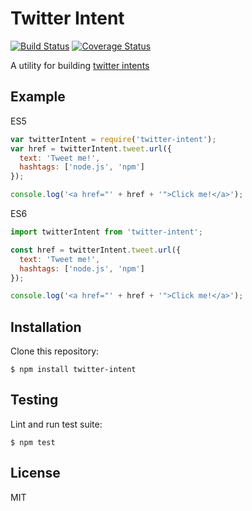 Twitter Intent
===============================================================================

[![Build Status](https://travis-ci.org/rjz/twitter-intent.svg?branch=master)](https://travis-ci.org/rjz/twitter-intent)
[![Coverage Status](https://coveralls.io/repos/github/rjz/twitter-intent/badge.svg?branch=master)](https://coveralls.io/github/rjz/twitter-intent?branch=master)


A utility for building [twitter intents](https://dev.twitter.com/web/intents)

Example
-------------------------------------------------------------------------------

ES5
```js
var twitterIntent = require('twitter-intent');
var href = twitterIntent.tweet.url({
  text: 'Tweet me!',
  hashtags: ['node.js', 'npm']
});

console.log('<a href="' + href + '">Click me!</a>');
```

ES6
```js
import twitterIntent from 'twitter-intent';

const href = twitterIntent.tweet.url({
  text: 'Tweet me!',
  hashtags: ['node.js', 'npm']
});

console.log('<a href="' + href + '">Click me!</a>');
```

Installation
-------------------------------------------------------------------------------

Clone this repository:

    $ npm install twitter-intent

Testing
-------------------------------------------------------------------------------

Lint and run test suite:

    $ npm test

License
-------------------------------------------------------------------------------

MIT

[coveralls]: https://coveralls.io
[gh-pages]: https://pages.github.com
[hoganjs]: http://twitter.github.io/hogan.js
[istanbul]: https://github.com/gotwarlost/istanbul
[jshint]: http://www.jshint.com
[mocha]: https://github.com/visionmedia/mocha
[scrawl]: https://github.com/caolan/scrawl
[travis]: https://travis-ci.org
[nodesecurity]: https://nodesecurity.io/

